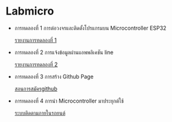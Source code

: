# Labmicro

- การทดลองที่ 1 การต่อวงจรและติดตั้งโปรแกรมบน Microcontroller ESP32

  [รายงานการทดลองที่ 1](https://drive.google.com/open?id=1NQF7_SOF67XEZntx5gZ7lKKLbIp-8do_)

- การทดลองที่ 2 การแจ้งข้อมูลผ่านแอพพลิเคชัน line

  [รายงานการทดลองที่ 2](https://drive.google.com/open?id=1iw4J_r1HJhgbuLyJea_OazYA_zxz3QRo)

- การทดลองที่ 3 การสร้าง Github Page

  [สอนการสมัครgithub](https://www.youtube.com/watch?v=ozMa6FNLYrw&t=16s)

- การทดลองที่ 4 การนำ Microcontroller มาประยุกต์ใช้

  [ระบบติดตามภายในรถยนต์](https://drive.google.com/open?id=1AacF6e7SrCffiQ2U0JwySlPNmF7lqjoq)  

